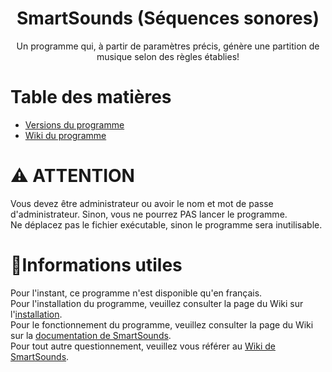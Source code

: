 <div align='center'>

<h1>SmartSounds (Séquences sonores)</h1>
<p>Un programme qui, à partir de paramètres précis, génère une partition de musique selon des règles établies!</p>

<div align='left'>

# Table des matières
- [Versions du programme](https://github.com/Fred-Redstone-2/SmartSounds/releases)
- [Wiki du programme](https://github.com/Fred-Redstone-2/SmartSounds/wiki)

# ⚠️ ATTENTION
Vous devez être administrateur ou avoir le nom et mot de passe d'administrateur. Sinon, vous ne pourrez PAS lancer le programme. <br>
Ne déplacez pas le fichier exécutable, sinon le programme sera inutilisable.
  
# 📄Informations utiles
Pour l'instant, ce programme n'est disponible qu'en français.<br>
Pour l'installation du programme, veuillez consulter la page du Wiki sur l'[installation](https://github.com/Fred-Redstone-2/SmartSounds/wiki/Installation).<br>
Pour le fonctionnement du programme, veuillez consulter la page du Wiki sur la [documentation de SmartSounds](https://github.com/Fred-Redstone-2/SmartSounds/wiki/Documentation).<br>
Pour tout autre questionnement, veuillez vous référer au [Wiki de SmartSounds](https://github.com/Fred-Redstone-2/SmartSounds/wiki).<br>
